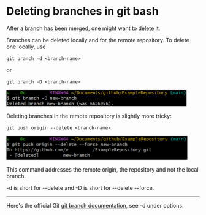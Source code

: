 # Deleting branches in git bash

After a branch has been merged, one might want to delete it.

Branches can be deleted locally and for the remote repository. To delete one locally, use

~~~git
git branch -d <branch-name>
~~~

or 

~~~git
git branch -D <branch-name>
~~~

![](img/07.png)

Deleting branches in the remote repository is slightly more tricky: 

~~~git
git push origin --delete <branch-name>
~~~

![](img/08.png)

This command addresses the remote origin, the repository and not the local branch. 

-d is short for --delete and -D is short for --delete --force.

---

Here's the official Git [git branch documentation](https://git-scm.com/docs/git-branch), see -d under options.